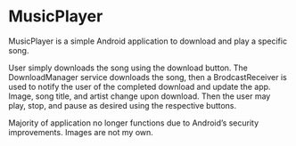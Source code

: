 # MusicPlayer
MusicPlayer is a simple Android application to download and play a specific song.

User simply downloads the song using the download button. The DownloadManager service downloads the song, then a BrodcastReceiver is used to notify the user of the completed download and update the app. Image, song title, and artist change upon download. Then the user may play, stop, and pause as desired using the respective buttons. 

Majority of application no longer functions due to Android’s security improvements. Images are not my own.
